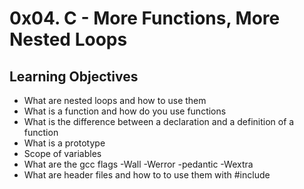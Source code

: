 # 0x04. C - More Functions, More Nested Loops

## Learning Objectives

  * What are nested loops and how to use them
  * What is a function and how do you use functions
  * What is the difference between a declaration and a definition of a function
  * What is a prototype
  * Scope of variables
  * What are the gcc flags -Wall -Werror -pedantic -Wextra
  * What are header files and how to to use them with #include

